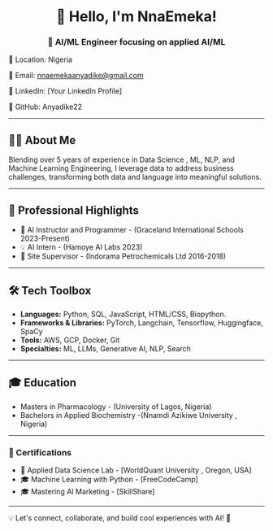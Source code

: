 
<h1 align="center">👋 Hello, I'm NnaEmeka!</h1>
<h3 align="center">🚀 AI/ML Engineer focusing on applied AI/ML </h3>

📍 Location: Nigeria  

📧 Email: nnaemekaanyadike@gmail.com 

🔗 LinkedIn: [Your LinkedIn Profile]  

🐙 GitHub: Anyadike22

---

## 🧑‍💻 About Me
Blending over 5 years of experience in Data Science , ML, NLP, and Machine Learning Engineering, I leverage data to address business challenges, transforming both data and language into meaningful solutions.

---

## 🌟 Professional Highlights
- 🚀 AI Instructor and Programmer - (Graceland International Schools 2023-Present)
- 💡 AI Intern - (Hamoye AI Labs 2023)
- 🔬 Site Supervisor  - (Indorama Petrochemicals Ltd 2016-2018)

---

## 🛠 Tech Toolbox
- **Languages:** Python, SQL, JavaScript, HTML/CSS, Biopython.
- **Frameworks & Libraries:** PyTorch, Langchain, Tensorflow, Huggingface, SpaCy
- **Tools:** AWS, GCP, Docker, Git
- **Specialties:** ML, LLMs, Generative AI, NLP, Search

---

## 🎓 Education
- Masters in Pharmacology - (University of Lagos, Nigeria)
- Bachelors in Applied Biochemistry -(Nnamdi Azikiwe University , Nigeria)

---

### 📜 Certifications
- 📖 Applied Data Science Lab - [WorldQuant University , Oregon, USA]
- 🎓 Machine Learning with Python  - [FreeCodeCamp]
- 🎓 Mastering AI Marketing  - [SkillShare]

---

💡 Let's connect, collaborate, and build cool experiences with AI! 🚀


